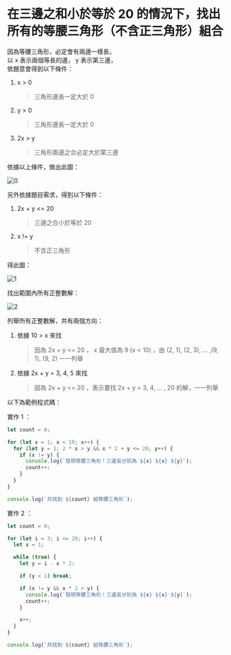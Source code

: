# 在三邊之和小於等於 20 的情況下，找出所有的等腰三角形（不含正三角形）組合

因為等腰三角形，必定會有兩邊一樣長，  
以 x 表示兩個等長的邊， y 表示第三邊，  
依題意會得到以下條件：

1. x > 0
   > 三角形邊長一定大於 0
2. y > 0
   > 三角形邊長一定大於 0
3. 2x > y
   > 三角形兩邊之合必定大於第三邊

依據以上條件，做出此圖：

![0](https://wl00887404.github.io/ac-tips/find-all-isosceles-triangles/0.jpg)

另外依據題目需求，得到以下條件：

1. 2x + y <= 20
   > 三邊之合小於等於 20
2. x != y
   > 不含正三角形

得此圖：

![1](https://wl00887404.github.io/ac-tips/find-all-isosceles-triangles/1.jpg)

找出範圍內所有正整數解：

![2](https://wl00887404.github.io/ac-tips/find-all-isosceles-triangles/2.jpg)

列舉所有正整數解，共有兩個方向：

1. 依據 10 > x 來找
   > 因為 2x + y <= 20 ， x 最大值為 9 (x < 10) ，由 (2, 1), (2, 3), ... ,(9, 1), (9, 2) 一一列舉
2. 依據 2x + y = 3, 4, 5 來找
   > 因為 2x + y <= 20 ，表示要找 2x + y = 3, 4, ... , 20 的解，一一列舉

以下為範例程式碼：

實作 1 ：

```javascript
let count = 0;

for (let x = 1; x < 10; x++) {
  for (let y = 1; 2 * x > y && x * 2 + y <= 20; y++) {
    if (x != y) {
      console.log(`發現等腰三角形！三邊長分別為 ${x} ${x} ${y}`);
      count++;
    }
  }
}

console.log(`共找到 ${count} 組等腰三角形`);
```

實作 2 ：

```javascript
let count = 0;

for (let i = 3; i <= 20; i++) {
  let x = 1;

  while (true) {
    let y = i - x * 2;

    if (y < 1) break;

    if (x != y && x * 2 > y) {
      console.log(`發現等腰三角形！三邊長分別為 ${x} ${x} ${y}`);
      count++;
    }

    x++;
  }
}

console.log(`共找到 ${count} 組等腰三角形`);
```
